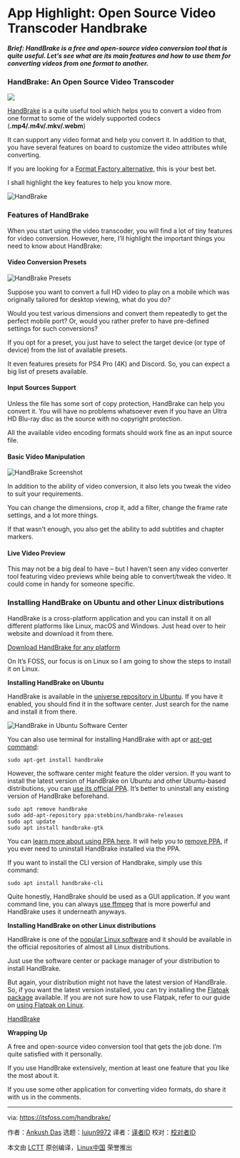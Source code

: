 [#]: collector: (lujun9972)
[#]: translator: ( )
[#]: reviewer: ( )
[#]: publisher: ( )
[#]: url: ( )
[#]: subject: (App Highlight: Open Source Video Transcoder Handbrake)
[#]: via: (https://itsfoss.com/handbrake/)
[#]: author: (Ankush Das https://itsfoss.com/author/ankush/)

App Highlight: Open Source Video Transcoder Handbrake
======

_**Brief: HandBrake is a free and open-source video conversion tool that is quite useful. Let’s see what are its main features and how to use them for converting videos from one format to another.**_

### HandBrake: An Open Source Video Transcoder

![][1]

[HandBrake][2] is a quite useful tool which helps you to convert a video from one format to some of the widely supported codecs (**.mp4/.m4v/.mkv/.webm**)

It can support any video format and help you convert it. In addition to that, you have several features on board to customize the video attributes while converting.

If you are looking for a [Format Factory alternative][3], this is your best bet.

I shall highlight the key features to help you know more.

![HandBrake][4]

### Features of HandBrake

When you start using the video transcoder, you will find a lot of tiny features for video conversion. However, here, I’ll highlight the important things you need to know about HandBrake:

#### Video Conversion Presets

![HandBrake Presets][5]

Suppose you want to convert a full HD video to play on a mobile which was originally tailored for desktop viewing, what do you do?

Would you test various dimensions and convert them repeatedly to get the perfect mobile port? Or, would you rather prefer to have pre-defined settings for such conversions?

If you opt for a preset, you just have to select the target device (or type of device) from the list of available presets.

It even features presets for PS4 Pro (4K) and Discord. So, you can expect a big list of presets available.

#### Input Sources Support

Unless the file has some sort of copy protection, HandBrake can help you convert it. You will have no problems whatsoever even if you have an Ultra HD Blu-ray disc as the source with no copyright protection.

All the available video encoding formats should work fine as an input source file.

#### Basic Video Manipulation

![HandBrake Screenshot][6]

In addition to the ability of video conversion, it also lets you tweak the video to suit your requirements.

You can change the dimensions, crop it, add a filter, change the frame rate settings, and a lot more things.

If that wasn’t enough, you also get the ability to add subtitles and chapter markers.

#### Live Video Preview

This may not be a big deal to have – but I haven’t seen any video converter tool featuring video previews while being able to convert/tweak the video. It could come in handy for someone specific.

### Installing HandBrake on Ubuntu and other Linux distributions

HandBrake is a cross-platform application and you can install it on all different platforms like Linux, macOS and Windows. Just head over to heir website and download it from there.

[Download HandBrake for any platform][7]

On It’s FOSS, our focus is on Linux so I am going to show the steps to install it on Linux.

**Installing HandBrake on Ubuntu**

HandBrake is available in the [universe repository in Ubuntu][8]. If you have it enabled, you should find it in the software center. Just search for the name and install it from there.

![HandBrake in Ubuntu Software Center][9]

You can also use terminal for installing HandBrake with apt or [apt-get command][10]:

```
sudo apt-get install handbrake
```

However, the software center might feature the older version. If you want to install the latest version of HandBrake on Ubuntu and other Ubuntu-based distributions, you can [use its official PPA][11]. It’s better to uninstall any existing version of HandBrake beforehand.

```
sudo apt remove handbrake
sudo add-apt-repository ppa:stebbins/handbrake-releases
sudo apt update
sudo apt install handbrake-gtk
```

You can [learn more about using PPA here][12]. It will help you to [remove PPA][13], if you ever need to uninstall HandBrake installed via the PPA.

If you want to install the CLI version of Handbrake, simply use this command:

```
sudo apt install handbrake-cli
```

Quite honestly, HandBrake should be used as a GUI application. If you want command line, you can always [use ffmpeg][14] that is more powerful and HandBrake uses it underneath anyways.

**Installing HandBrake on other Linux distributions**

HandBrake is one of the [popular Linux software][15] and it should be available in the official repositories of almost all Linux distributions.

Just use the software center or package manager of your distribution to install HandBrake.

But again, your distribution might not have the latest version of HandBrale. So, if you want the latest version installed, you can try installing the [Flatpak package][16] available. If you are not sure how to use Flatpak, refer to our guide on [using Flatpak on Linux][17].

[HandBrake][2]

**Wrapping Up**

A free and open-source video conversion tool that gets the job done. I’m quite satisfied with it personally.

If you use HandBrake extensively, mention at least one feature that you like the most about it.

If you use some other application for converting video formats, do share it with us in the comments.

--------------------------------------------------------------------------------

via: https://itsfoss.com/handbrake/

作者：[Ankush Das][a]
选题：[lujun9972][b]
译者：[译者ID](https://github.com/译者ID)
校对：[校对者ID](https://github.com/校对者ID)

本文由 [LCTT](https://github.com/LCTT/TranslateProject) 原创编译，[Linux中国](https://linux.cn/) 荣誉推出

[a]: https://itsfoss.com/author/ankush/
[b]: https://github.com/lujun9972
[1]: https://i2.wp.com/itsfoss.com/wp-content/uploads/2019/12/handbrake_software_logo.png?ssl=1
[2]: https://handbrake.fr/
[3]: https://itsfoss.com/format-factory-alternative-linux/
[4]: https://i1.wp.com/itsfoss.com/wp-content/uploads/2019/11/handbrake.png?ssl=1
[5]: https://i1.wp.com/itsfoss.com/wp-content/uploads/2019/11/handbrake-presets.png?ssl=1
[6]: https://i0.wp.com/itsfoss.com/wp-content/uploads/2019/11/handbrake-screenshot.png?ssl=1
[7]: https://handbrake.fr/downloads.php
[8]: https://itsfoss.com/ubuntu-repositories/
[9]: https://i1.wp.com/itsfoss.com/wp-content/uploads/2019/11/handbrake_ubuntu_software_center.png?ssl=1
[10]: https://itsfoss.com/apt-get-linux-guide/
[11]: https://launchpad.net/~stebbins/+archive/ubuntu/handbrake-releases
[12]: https://itsfoss.com/ppa-guide/
[13]: https://itsfoss.com/how-to-remove-or-delete-ppas-quick-tip/
[14]: https://itsfoss.com/ffmpeg/
[15]: https://itsfoss.com/essential-linux-applications/
[16]: https://flathub.org/apps/details/fr.handbrake.ghb
[17]: https://itsfoss.com/flatpak-guide/
